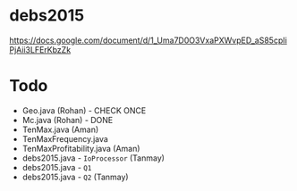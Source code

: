 # debs2015
https://docs.google.com/document/d/1_Uma7D0O3VxaPXWvpED_aS85cpIiPjAii3LFErKbzZk

# Todo
* Geo.java (Rohan) - CHECK ONCE
* Mc.java (Rohan) - DONE
* TenMax.java (Aman)
* TenMaxFrequency.java
* TenMaxProfitability.java (Aman)
* debs2015.java - `IoProcessor` (Tanmay)
* debs2015.java - `Q1`
* debs2015.java - `Q2` (Tanmay)
